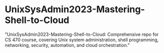 # UnixSysAdmin2023-Mastering-Shell-to-Cloud
"UnixSysAdmin2023-Mastering-Shell-to-Cloud: Comprehensive repo for CS 470 course, covering Unix system administration, shell programming, networking, security, automation, and cloud orchestration."
